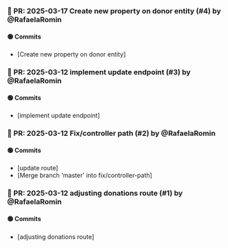 ### 📌 PR: 2025-03-17 Create new property on donor entity (#4) by @RafaelaRomin
#### 🟢 Commits
* [Create new property on donor entity]

### 📌 PR: 2025-03-12 implement update endpoint (#3) by @RafaelaRomin
#### 🟢 Commits
* [implement update endpoint]

### 📌 PR: 2025-03-12 Fix/controller path (#2) by @RafaelaRomin
#### 🟢 Commits
* [update route]
* [Merge branch 'master' into fix/controller-path]

### 📌 PR: 2025-03-12 adjusting donations route (#1) by @RafaelaRomin
#### 🟢 Commits
* [adjusting donations route]